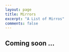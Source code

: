 ```yaml
---
layout: page
title: Mirrors
excerpt: "A List of Mirros"
comments: false
---
```


## Coming soon ...
